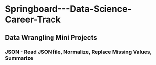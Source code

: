 # Springboard---Data-Science-Career-Track

## Data Wrangling Mini Projects
### JSON - Read JSON file, Normalize, Replace Missing Values, Summarize
